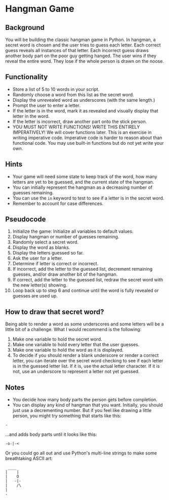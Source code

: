 # Hangman Game

## Background

You will be building the classic hangman game in Python. In hangman, a secret word is chosen and the user tries to guess each letter. Each correct guess reveals all instances of that letter. Each incorrect guess draws another body part on the poor guy getting hanged. The user wins if they reveal the entire word. They lose if the whole person is drawn on the noose.

## Functionality

* Store a list of 5 to 10 words in your script.
* Randomly choose a word from this list as the secret word.
* Display the unrevealed word as underscores (with the same length.)
* Prompt the user to enter a letter.
* If the letter is in the word, mark it as revealed and visually display that letter in the word.
* If the letter is incorrect, draw another part onto the stick person.
* YOU MUST NOT WRITE FUNCTIONS! WRITE THIS ENTIRELY IMPERATIVELY! We will cover functions later. This is an exercise in writing imperative code. Imperative code is harder to reason about than functional code. You may use built-in functions but do not yet write your own.

## Hints

* Your game will need some state to keep track of the word, how many letters are yet to be guessed, and the current state of the hangman.
* You can initially represent the hangman as a decreasing number of guesses remaining.
* You can use the `in` keyword to test to see if a letter is in the secret word.
* Remember to account for case differences.

## Pseudocode

1. Initialize the game: Initialize all variables to default values.
2. Display hangman or number of guesses remaining.
3. Randomly select a secret word.
4. Display the word as blanks.
5. Display the letters guessed so far.
6. Ask the user for a letter.
7. Determine if letter is correct or incorrect.
8. If incorrect, add the letter to the guessed list, decrement remaining guesses, and/or draw another bit of the hangman.
9. If correct, add the letter to the guessed list, redraw the secret word with the new letter(s) showing.
10. Loop back up to step 6 and continue until the word is fully revealed or guesses are used up.

## How to draw that secret word?

Being able to render a word as some underscores and some letters will be a little bit of a challenge. What I would recommend is the following:

1. Make one variable to hold the secret word.
2. Make one variable to hold every letter that the user guesses.
3. Make one variable to hold the word as it is displayed.
4. To decide if you should render a blank underscore or render a correct letter, you can iterate over the secret word checking to see if each letter is in the guessed letter list. If it is, use the actual letter character. If it is not, use an underscore to represent a letter not yet guessed.

## Notes

* You decide how many body parts the person gets before completion.
* You can display any kind of hangman that you want. Initially, you should just use a decrementing number. But if you feel like drawing a little person, you might try something that starts like this:

```
-
```

...and adds body parts until it looks like this:
```
-o-|-<
```

Or you could go all out and use Python's multi-line strings to make some breathtaking ASCII art:

```
 ____
|    |
|    O
|   -|-
|    /\
|
-
```